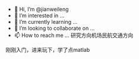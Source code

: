 - 👋 Hi, I’m @jianweileng
- 👀 I’m interested in ...
- 🌱 I’m currently learning ...
- 💞️ I’m looking to collaborate on ...
- 📫 How to reach me ...
研究方向机场民航交通方向
<!---
jianweileng/jianweileng is a ✨ special ✨ repository because its `README.md` (this file) appears on your GitHub profile.
You can click the Preview link to take a look at your changes.
--->
刚刚入门，进来玩下，学了点matlab
